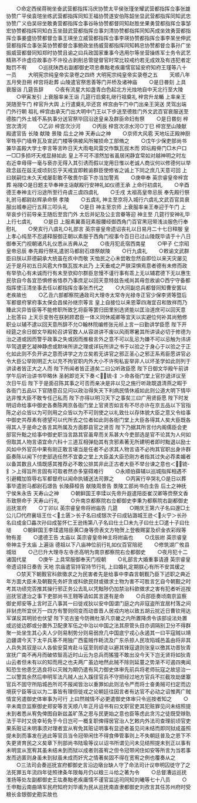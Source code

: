 <!-- { "loadSidebar": true } -->
　　○命定西侯蒋琬坐奋武营都指挥冯庆协赞太平侯张瑾坐耀武营都指挥佥事张雄协赞广平侯袁瑄坐练武营都指挥同知王福协赞遂安伯陈韶坐显武营都指挥同知武忠协赞广义伯吴琮坐敢勇营都指挥佥事谷昹协赞都督同知赵胜坐果勇营都指挥佥事邹宏协赞都指挥同知白玉坐鼓武营都指挥佥事刘清协赞都指挥同知芮成坐效勇营都指挥佥事姜盛协赞都督佥事王瑛坐立威营都指挥佥事李瑛协赞都指挥佥事李杲坐伸武营都指挥佥事张英协赞都督佥事鲍政坐扬威营都指挥同知韩忠协赞都督佥事孙广坐振威营都督同知郑时协赞且谕之曰兵政国家重事今选用尔等坐营操练军士务令武艺精熟不许虚应故事亦不许役占剥削总管提督官时常比较戒约若无成效及有违犯者定黜罚不宥
　　○巡抚陕西右副都御史项忠奏黜老疾庸懦官延安府知府王瑾等八十一员
　　大明宪宗纯皇帝实录卷之四终
大明宪宗纯皇帝实录卷之五
　　天顺八年五月癸丑朔  梓宫将赴葬  山陵遣官祭思善等门并桥及诸神庙
　　○是日昬刻  上具衰服诣  几筵告辞
　　○夜有流星大如盏青白色起北方光烛地自中天北行至大陵
　　○甲寅发引  上衰服率亲王诣  几筵行启奠礼继行祖奠礼  梓宫升龙輴  上率亲王哭随至午门  梓官升大舆  上行遣奠礼毕还宫  梓宫由午门中门出亲王哭送  灵驾出端门外行朝  祖礼  梓宫由承天门出大明中门王以下步送至德胜门外文武百官衰服送至德胜门外土城不系执事分送官祭毕回沿途皇亲及群臣命妇有祭
　　○是日昬刻  梓宫次清河
　　○乙卯  梓宫次沙河
　　○丙辰  梓宫次凉水河○丁巳  梓宫至山陵献殿遣官告  长陵  献陵  景陵  后土之神  天寿山之神
　　○京师大风雹  天地坛正殿神厨宰牲亭门墙脊瓦及宣武门楼等俱被风所摧损命工部脩之
　　○戊午少保吏部尚书兼华盖殿大学士李言等言昨日天大雨电风雷交作飘瓦拔木而  郊坛殿脊门□木户口一□□多损坏天戒显赫如此  皇上不可不凛然加省虽居闲静宜常如对越神明之时左右近幸毋得一毫与亵亦无得入其引诱而假以宠用日惟以老诚人商议何以修德何以举政念兹在兹无或顷刻忘乎天戒宜即敕谕群臣使修省之诚上下同之庶几天意可回  上曰朕嗣位未久天戒屡彰敢不敬畏尔臣下亦当加警焉
　　○庚申奉  英宗睿皇帝梓宫葬  裕陵○是日题主毕奉神主诣献殿行安神礼如仪德王承  上命行初虞礼
　　○辛酉德王奉神主行沿途所至行舟虞三虞四虞礼
　　○壬戌  太祖高皇帝忌辰  奉先殿行祭礼驸马都尉赵辉承命祭  孝陵
　　○五虞礼  神主至京将入城行六虞礼文武百官具衰服出城奉迎行五拜三叩头礼
　　○是日  神主至京师  上衰服率亲王奉迎于午门  上举哀步行前导亲王随后至宫门外  太后并妃及公主宫眷等迎  神主至  几筵行安神礼毕  上行七虞礼
　　○是日  上服素翼善冠素服腰经御西角门百官黑冠带浅淡服色行奉慰礼
　　○癸亥行八虞礼○礼部言  英宗睿皇帝遗诏丧礼以日易月二十七日释服  皇上孝心纯至不忍遽释服御正朝以素服于西角门视事今百日已过山陵既毕请于十八日御奉天门视朝诸凡礼仪悉从吉典从之
　　○夜月犯氐宿西南星
　　○甲子  仁宗昭皇帝忌辰  奉先殿行祭礼遣驸马都尉石璟祭献陵
　　○行九虞礼
　　○敕谕文武群臣曰朕以菲德嗣承大统虽在疚中而敬  天恤民之心未尝敢忽然自即位以来天灾屡见近于是月初五日风雹大作飘瓦拔木此乃  上天垂戒之严朕深惧焉意者德有未修而政有举欤心有未诚而行有未至欤抑尔群臣怠慢不谨行事有乖上无以辅君德下无以惠生民欤自今各宜恐惧修省恪恭乃事庶足以回天意特兹告戒尚其毋忽故谕○西宁守备都指挥使汪清坐事去任以都指挥佥事张杰代之
　　○大同副总兵都督同知曹安罢以老疾故也
　　○乙丑六部都察院通政司大理寺太常寺光禄寺正官少保李贤等暨后军都督府掌府事太保会昌侯孙继宗等言  皇上自接位以来恩覃四海宜召和致祥而乃臻此灾异皆臣等不能修职所致乞将臣等罢归田里别选贤能以匡治道庶可以回天意  上批答曰  上天示变咎在朕躬顾君臣一体义同休戚卿等宜天以实避位何补其尚勉修职业以辅不逮以回天意所辞不允○翰林院编修张元祯上言一曰勤讲学臣愿  陛下开经筵之余日御文华殿轮召讲官数人从容进讲不废以风雨寒暑其所讲读必切于修德为治之道或因而警乎政事之失或因而推极言外之意不可以乱忌为嫌不可以忌触为讳讲毕驾退更乞凝神静虑或默味所讲之理或详玩所讲之书于以验之于身心于以验之于正化如此则不负开讲之意而讲学之方立矣若无讲官之邪正圣心之邪正系焉臣愿讲官必令大臣公举刚明正大以充不拘官职内外大小不许徇私妄举非人以坏圣学如此则列于讲读者皆正大之人而  陛下所闻者皆正道矣二曰公听政臣愿  陛下日御文华殿午前讲学午后听治讲书毕略休  圣躬即览天下奏＜锍-釒＞命各衙门堂上官抄退详议至次日午后  陛下于是面召陈其事之可否而亲决是非以见之施行听政既退清燕之暇于各衙门五品以下官随意召见问以政治得失天下利病民情休戚如此则公道大明下情毕达非惟大臣不敢专任己私而  陛下亦得以明习天下之事矣三曰广用贤臣愿  陛下时发明诏命给事中御史各奏陈两京各衙门堂上官贤否如言有不尽亦许在京五品以下官指陈之必众皆以为可则用之众皆以为不可则使之以礼致仕以存体貌大臣之意又令给事中御史共荐素有德望可以代所去之位者如此则各衙门堂上大臣各得其人矣大臣既各得其人于是命之各言其所属及方面郡县官之贤否  陛下乃据其所言付内阁儒臣会吏部官升黜之给事中御史职当言路其官虽卑而关系甚大今吏部选是官不论其为人何如但取其人物言语宜命六科十三道互相弹劾其有贪邪素著无所建明者即时黜退以励士风如中外官员中果有刚正敢言堪当是任者不必求其人物言语不必拘其官职出身许群臣奏陈以闻下付吏部选任然不宜委之堂上大臣盖大臣恐刚方者指其过失必荐柔媚者以备其数且人情既感其推荐必不敢公排其非此正古者大臣不举台谏之意也＜锍-釒＞上得旨所言固有可取者然亦多窒碍难行
　　○永顺伯薛辅以巡城指挥相遇不引避輙加笞辱右军都督府以闻命执辅送法司罪之
　　○丙寅行卒哭礼○是日以葬事毕遣驸马都尉石璟告  长陵薛桓告  献陵周景告  景陵工部尚书白圭告  后土之神抚宁侯朱永告  天寿山之神
　　○朝鲜国王李瑈以先帝升遐遣陪臣崔汉卿等赍祭文香币致祭命于  天寿山行礼
　　○升南京都察院右佥都御史李秉为都察院右副都御史巡抚宣府
　　○丁卯以  英宗睿皇帝将祔庙告  几筵
　　○赐庆王第六子名曰邃□土公儿□代府襄垣王仕＜土匮＞长子名曰成银次子曰成钻潞城王逊＜火宁＞长孙名曰成金□畾次孙曰成銴怀仁王逊烠第八子名曰仕土□未九子曰仕土□遣十子曰仕塠
　　○朝鲜国王李瑈遣陪臣黄□身等赍表文方物贺上登极赐宴及织金衣彩叚等物有差
　　○遣德王告  太庙以  英宗睿皇帝神主将祔庙也
　　○戊辰祔  英宗睿皇帝神主于太庙  上遍诣  德祖以下八庙神位前行礼如仪百官陪祀
　　○修筑湖广攸县城垣
　　○己巳升大理寺左寺丞高明为南京都察院右佥都御史
　　○夜月犯十二诸国代星
　　○庚午  上具常服御奉天门视朝
　　○礼部言大婚重事请遵  英宗睿皇帝遗诏择日奏告  天地  宗庙遣官持官持节行礼  上曰婚礼定期朕心有所不安其缓之
　　○禁天下朝觐官科歛徵求之为民害者先是给事中李森言朝觐乃臣下述职之典近年方面大臣未及朝觐先务奸贪或科歛民财或徵求土物为害不可胜言乞自今朝觐之时考其功绩完否推其操行邪正务公去耴以凭黜陟仍加禁治科歛徵求之害有犯者听巡按巡抚官逮治之事下吏部尚书王翱等请如其言遂有是命
　　○兵部臣奏顷南京监察御史郑安等上言时正八事其一曰徙戎狄以安中国谓门庭之内非寇盗所宜居村落之间非豺虎所宜伏万一四方有警则伺变而动昔晋人居戎内地以致五胡云扰近日曹钦用达军谋反其明验也伏望  陛下览古鉴今防微杜渐凡京畿之内所置降虏令该部设法处置或远徙边郡或分置外卫配隶军伍之中治以中国之法其原管头目亦调隔别卫分不得群聚一处坐生其心夫人少则易制势分则易弱庶几中国底宁戎心永遏其一曰平寇贼以靖边疆谓今天下太平兵革不用独广西蛮贼作耗流及广东杀掠人民攻陷城邑盖由将非其人兵失其驭是以人各偷安莫肯赴斗寇至则却走以避其锋寇退则张皇以徼其功昔狄青宣抚广南不再月而破侬智高近时山云为总兵而猺獞不敢出没今天下岂无贤将如狄青山云者但未有以的知而用之也夫两广虽边地然此贼不除则延蔓之势渐不可遏四夷闻知恐生他患乞选良将以灭贼为期仍遣有风力御史体审先前兵将老师玩寇之故惩治一二以警其余然后申明军法凡贼人出入蹊径官兵不守把经过地方官兵不拦截攻劫堡寨官兵不固守所陷城邑所司不报闻皆治以重罪如此则法令严而将士奋勇贼可扫定而边境获宁臣等议以为二事皆有理但徙戎之论朝廷往因言者有达官不必动之诏惟两广贼情宜另遣御史体审事为可行  上曰然贼情不必更遣御史体审只令巡按者知之
　　○辛未南京监察御史郑安等言天顺八年正月诏书有曰文职官吏其犯赃罪见问未结照提未到者悉从宥免俾图自新兹盖旷荡之恩与民更始之意也臣等虑此贪污之徒既受赇骩法于平时又侥幸茍免于今日岂可一概复职俾得居官治人乞敕内外法司查理前顷官吏果系赃证未明事须对理者宜从宥免其赃证明事有显迹者虽见问未结而即同狱成虽照提未到而事发在逃此等官员当令冠带闲住不得食俸管事则上不失朝廷普及之恩下不失更贤育民之义矣章下刑部尚书陆瑜等议以诏书所谓见问未见结照提未到正以事有未明宜从宽宥其虽未结未到而狱以成者则虽宥之但令冠带闲住如安等所言为当若事发而逃匿则身虽未到狱虽未成而奸宄之情著矣固不得在宽宥之例也覆奏从之
　　○三法司会奏巡抚宣府都御史言沿边墩台缺人守了命法司计议申明囚徒守了之法死罪五年流四年徒照律条年限每月仍以粮三斗给之著为令
　　○总督漕运巡抚淮扬等处左副都御史王竑奏黜老疾庸懦不谨官监运司同知刘曦等七十八员
　　○壬申黜云南曲靖军民府知府刘华甫为民从巡抚南直隶都御史刘孜言其任苏州府时受粮长金银御史勘实故也
